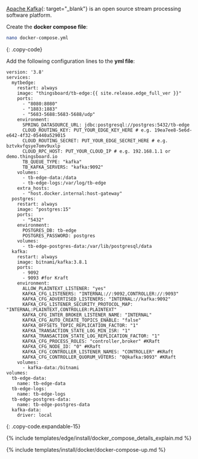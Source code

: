 [Apache Kafka](https://kafka.apache.org/){: target="_blank"} is an open source stream processing software platform.

Create the **docker compose file**:
```bash
nano docker-compose.yml
```
{: .copy-code}

Add the following configuration lines to the **yml file**:

```
version: '3.8'
services:
  mytbedge:
    restart: always
    image: "thingsboard/tb-edge:{{ site.release.edge_full_ver }}"
    ports:
      - "8080:8080"
      - "1883:1883"
      - "5683-5688:5683-5688/udp"
    environment:
      SPRING_DATASOURCE_URL: jdbc:postgresql://postgres:5432/tb-edge
      CLOUD_ROUTING_KEY: PUT_YOUR_EDGE_KEY_HERE # e.g. 19ea7ee8-5e6d-e642-4f32-05440a529015
      CLOUD_ROUTING_SECRET: PUT_YOUR_EDGE_SECRET_HERE # e.g. bztvkvfqsye7omv9uxlp
      CLOUD_RPC_HOST: PUT_YOUR_CLOUD_IP # e.g. 192.168.1.1 or demo.thingsboard.io
      TB_QUEUE_TYPE: "kafka"
      TB_KAFKA_SERVERS: "kafka:9092"
    volumes:
      - tb-edge-data:/data
      - tb-edge-logs:/var/log/tb-edge
    extra_hosts:
      - "host.docker.internal:host-gateway"
  postgres:
    restart: always
    image: "postgres:15"
    ports:
      - "5432"
    environment:
      POSTGRES_DB: tb-edge
      POSTGRES_PASSWORD: postgres
    volumes:
      - tb-edge-postgres-data:/var/lib/postgresql/data
  kafka:
    restart: always
    image: bitnami/kafka:3.8.1
    ports:
      - 9092
      - 9093 #for Kraft
    environment:
      ALLOW_PLAINTEXT_LISTENER: "yes"
      KAFKA_CFG_LISTENERS: "INTERNAL://:9092,CONTROLLER://:9093"
      KAFKA_CFG_ADVERTISED_LISTENERS: "INTERNAL://kafka:9092"
      KAFKA_CFG_LISTENER_SECURITY_PROTOCOL_MAP: "INTERNAL:PLAINTEXT,CONTROLLER:PLAINTEXT"
      KAFKA_CFG_INTER_BROKER_LISTENER_NAME: "INTERNAL"
      KAFKA_CFG_AUTO_CREATE_TOPICS_ENABLE: "false"
      KAFKA_OFFSETS_TOPIC_REPLICATION_FACTOR: "1"
      KAFKA_TRANSACTION_STATE_LOG_MIN_ISR: "1"
      KAFKA_TRANSACTION_STATE_LOG_REPLICATION_FACTOR: "1"
      KAFKA_CFG_PROCESS_ROLES: "controller,broker" #KRaft
      KAFKA_CFG_NODE_ID: "0" #KRaft
      KAFKA_CFG_CONTROLLER_LISTENER_NAMES: "CONTROLLER" #KRaft
      KAFKA_CFG_CONTROLLER_QUORUM_VOTERS: "0@kafka:9093" #KRaft
    volumes:
      - kafka-data:/bitnami
volumes:
  tb-edge-data:
    name: tb-edge-data
  tb-edge-logs:
    name: tb-edge-logs
  tb-edge-postgres-data:
    name: tb-edge-postgres-data
  kafka-data:
    driver: local
```
{: .copy-code.expandable-15}

{% include templates/edge/install/docker_compose_details_explain.md %}

{% include templates/install/docker/docker-compose-up.md %}
